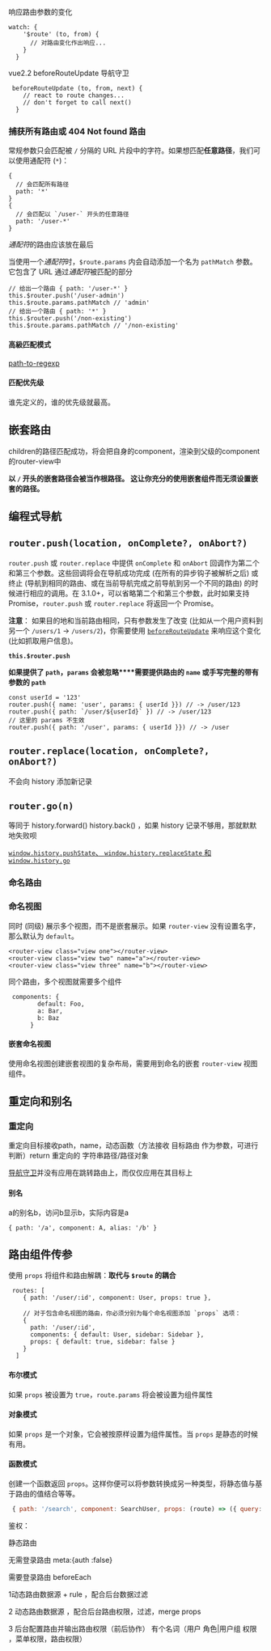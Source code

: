 响应路由参数的变化

```
watch: {
    '$route' (to, from) {
      // 对路由变化作出响应...
    }
  }
```

vue2.2 beforeRouteUpdate 导航守卫

```
 beforeRouteUpdate (to, from, next) {
    // react to route changes...
    // don't forget to call next()
  }
```

### 捕获所有路由或 404 Not found 路由

常规参数只会匹配被 `/` 分隔的 URL 片段中的字符。如果想匹配**任意路径**，我们可以使用通配符 (`*`)：

```
{
  // 会匹配所有路径
  path: '*'
}
{
  // 会匹配以 `/user-` 开头的任意路径
  path: '/user-*'
}
```

*通配符*的路由应该放在最后

当使用一个*通配符*时，`$route.params` 内会自动添加一个名为 `pathMatch` 参数。它包含了 URL 通过*通配符*被匹配的部分

```
// 给出一个路由 { path: '/user-*' }
this.$router.push('/user-admin')
this.$route.params.pathMatch // 'admin'
// 给出一个路由 { path: '*' }
this.$router.push('/non-existing')
this.$route.params.pathMatch // '/non-existing'
```

#### 高級匹配模式

 [path-to-regexp](https://github.com/pillarjs/path-to-regexp/tree/v1.7.0)

#### 匹配优先级

谁先定义的，谁的优先级就最高。

## 嵌套路由

children的路径匹配成功，将会把自身的component，渲染到父级的component的router-view中

**以 `/` 开头的嵌套路径会被当作根路径。 这让你充分的使用嵌套组件而无须设置嵌套的路径。**

## 编程式导航

## `router.push(location, onComplete?, onAbort?)`

`router.push` 或 `router.replace` 中提供 `onComplete` 和 `onAbort` 回调作为第二个和第三个参数。这些回调将会在导航成功完成 (在所有的异步钩子被解析之后) 或终止 (导航到相同的路由、或在当前导航完成之前导航到另一个不同的路由) 的时候进行相应的调用。在 3.1.0+，可以省略第二个和第三个参数，此时如果支持 Promise，`router.push` 或 `router.replace` 将返回一个 Promise。

**注意**： 如果目的地和当前路由相同，只有参数发生了改变 (比如从一个用户资料到另一个 `/users/1` -> `/users/2`)，你需要使用 [`beforeRouteUpdate`](https://router.vuejs.org/zh/guide/essentials/dynamic-matching.html#响应路由参数的变化) 来响应这个变化 (比如抓取用户信息)。

**`this.$router.push`**

<router-link :to="...">

**如果提供了 `path`，`params` 会被忽略****需要提供路由的 `name` 或手写完整的带有参数的 `path`**

```
const userId = '123'
router.push({ name: 'user', params: { userId }}) // -> /user/123
router.push({ path: `/user/${userId}` }) // -> /user/123
// 这里的 params 不生效
router.push({ path: '/user', params: { userId }}) // -> /user
```

## `router.replace(location, onComplete?, onAbort?)`

不会向 history 添加新记录

## `router.go(n)` 

等同于 history.forward() history.back() ，如果 history 记录不够用，那就默默地失败呗

 [`window.history.pushState`、 `window.history.replaceState` 和 `window.history.go`](https://developer.mozilla.org/en-US/docs/Web/API/History)

### 命名路由

### 命名视图

同时 (同级) 展示多个视图，而不是嵌套展示。如果 `router-view` 没有设置名字，那么默认为 `default`。

```
<router-view class="view one"></router-view>
<router-view class="view two" name="a"></router-view>
<router-view class="view three" name="b"></router-view>
```

同个路由，多个视图就需要多个组件

```
 components: {
        default: Foo,
        a: Bar,
        b: Baz
      }
```

#### 嵌套命名视图

使用命名视图创建嵌套视图的复杂布局，需要用到命名的嵌套 `router-view` 视图组件。

## 重定向和别名

### 重定向

重定向目标接收path，name，动态函数（方法接收 目标路由 作为参数，可进行判断）return 重定向的 字符串路径/路径对象

[导航守卫](https://router.vuejs.org/zh/guide/advanced/navigation-guards.html)并没有应用在跳转路由上，而仅仅应用在其目标上

#### 别名

a的别名b，访问b显示b，实际内容是a

```
{ path: '/a', component: A, alias: '/b' }
```

## 路由组件传参

使用 `props` 将组件和路由解耦：**取代与 `$route` 的耦合**

```
 routes: [
    { path: '/user/:id', component: User, props: true },

    // 对于包含命名视图的路由，你必须分别为每个命名视图添加 `props` 选项：
    {
      path: '/user/:id',
      components: { default: User, sidebar: Sidebar },
      props: { default: true, sidebar: false }
    }
  ]
```

#### 布尔模式

如果 `props` 被设置为 `true`，`route.params` 将会被设置为组件属性

#### 对象模式

如果 `props` 是一个对象，它会被按原样设置为组件属性。当 `props` 是静态的时候有用。

#### 函数模式

创建一个函数返回 `props`。这样你便可以将参数转换成另一种类型，将静态值与基于路由的值结合等等。

```js
 { path: '/search', component: SearchUser, props: (route) => ({ query: route.query.q }) }
```











鉴权：

静态路由   

无需登录路由   meta:{auth :false}

需要登录路由 beforeEach

1动态路由数据源 + rule ，配合后台数据过滤

2 动态路由数据源 ，配合后台路由权限，过滤，merge props

3 后台配置路由并输出路由权限（前后协作）  有个名词（用户 角色|用户组  权限 ，菜单权限，路由权限）